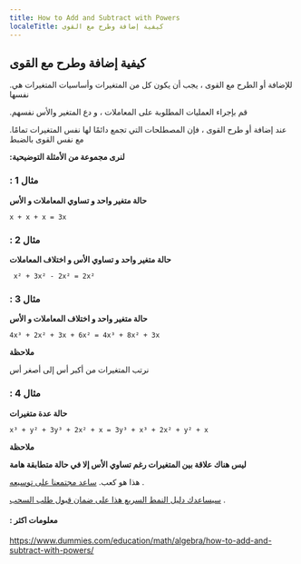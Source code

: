 ```yaml
---
title: How to Add and Subtract with Powers
localeTitle: كيفية إضافة وطرح مع القوى
---
```

## كيفية إضافة وطرح مع القوى

.للإضافة أو الطرح مع القوى ، يجب أن يكون كل من المتغيرات وأساسيات المتغيرات هي نفسها

.قم بإجراء العمليات المطلوبة على المعاملات ، و دع المتغير والأس نفسهم
 
.عند إضافة أو طرح القوى ، فإن المصطلحات التي تجمع دائمًا لها نفس المتغيرات تمامًا مع نفس القوى بالضبط

**:لنرى مجموعة من الأمثلة التوضيحية**

### : مثال 1

**حالة متغير واحد و تساوي المعاملات و الأس**

` x + x + x = 3x `

### : مثال 2

**حالة متغير واحد و تساوي الأس و اختلاف المعاملات**

` x² + 3x² - 2x² = 2x²`

### : مثال 3

**حالة متغير واحد و اختلاف المعاملات و الأس**

` 4x³ + 2x² + 3x + 6x² = 4x³ + 8x² + 3x `

**ملاحظة**

نرتب المتغيرات من أكبر أس إلى أصغر أس

### : مثال 4

**حالة عدة متغيرات**

` x³ + y² + 3y³ + 2x² + x = 3y³ + x³ + 2x² + y² + x `

**ملاحظة**

**ليس هناك علاقة بين المتغيرات رغم تساوي الأس إلا في حالة متطابقة هامة**





هذا هو كعب. [ساعد مجتمعنا على توسيعه](https://github.com/freecodecamp/guides/tree/master/src/pages/mathematics/how-to-add-and-subtract-with-powers/index.md) .

[سيساعدك دليل النمط السريع هذا على ضمان قبول طلب السحب](https://github.com/freecodecamp/guides/blob/master/README.md) .

#### : معلومات اكثر

https://www.dummies.com/education/math/algebra/how-to-add-and-subtract-with-powers/
